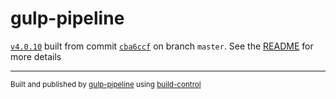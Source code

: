 # gulp-pipeline

[`v4.0.10`](../../releases/tag/v4.0.10) built from commit [`cba6ccf`](../../commit/cba6ccf3d875048bb03bf587644f64c43d0be8ed) on branch `master`. See the [README](../..) for more details

---
<sup>Built and published by [gulp-pipeline](https://github.com/alienfast/gulp-pipeline) using [build-control](https://github.com/alienfast/build-control)</sup>
